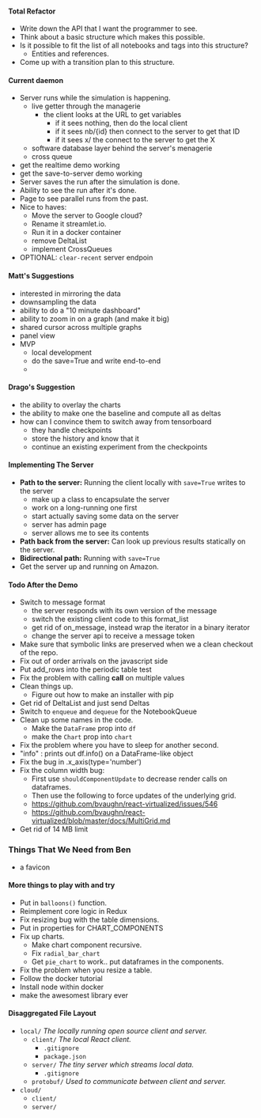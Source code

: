 #### Total Refactor

- Write down the API that I want the programmer to see.
- Think about a basic structure which makes this possible.
- Is it possible to fit the list of all notebooks and tags into this structure?
  - Entities and references.
- Come up with a transition plan to this structure.

#### Current daemon

- Server runs while the simulation is happening.
  - live getter through the managerie
    - the client looks at the URL to get variables
      - if it sees nothing, then do the local client
      - if it sees nb/{id} then connect to the server to get that ID
      - if it sees x/ the connect to the server to get the X
  - software database layer behind the server's menagerie
  - cross queue
- get the realtime demo working
- get the save-to-server demo working
- Server saves the run after the simulation is done.
- Ability to see the run after it's done.
- Page to see parallel runs from the past.
- Nice to haves:
  - Move the server to Google cloud?
  - Rename it streamlet.io.
  - Run it in a docker container
  - remove DeltaList
  - implement CrossQueues
- OPTIONAL: `clear-recent` server endpoin

#### Matt's Suggestions

- interested in mirroring the data
- downsampling the data
- ability to do a "10 minute dashboard"
- ability to zoom in on a graph (and make it big)
- shared cursor across multiple graphs
- panel view
- MVP
  - local development
  - do the save=True and write end-to-end
  -
#### Drago's Suggestion

- the ability to overlay the charts
- the ability to make one the baseline and compute all as deltas
- how can I convince them to switch away from tensorboard
  - they handle checkpoints
  - store the history and know that it
  - continue an existing experiment from the checkpoints

#### Implementing The Server

- **Path to the server:** Running the client locally with `save=True` writes to the server
  - make up a class to encapsulate the server
  - work on a long-running one first
  - start actually saving some data on the server
  - server has admin page
  - server allows me to see its contents
- **Path back from the server:** Can look up previous results statically on the server.
- **Bidirectional path:** Running with `save=True`
- Get the server up and running on Amazon.

#### Todo After the Demo

- Switch to message format
  - the server responds with its own version of the message
  - switch the existing client code to this format_list
  - get rid of on_message, instead wrap the iterator in a binary iterator
  - change the server api to receive a message token
- Make sure that symbolic links are preserved when we a clean checkout of the repo.
- Fix out of order arrivals on the javascript side
- Put add_rows into the periodic table test
- Fix the problem with calling __call__ on multiple values
- Clean things up.
  - Figure out how to make an installer with pip
- Get rid of DeltaList and just send Deltas
- Switch to `enqueue` and `dequeue` for the NotebookQueue
- Clean up some names in the code.
  - Make the `DataFrame` prop into `df`
  - make the `Chart` prop into `chart`
- Fix the problem where you have to sleep for another second.
- "info"     : prints out df.info() on a DataFrame-like object
- Fix the bug in .x_axis(type='number')
- Fix the column width bug:
  - First use `shouldComponentUpdate` to decrease render calls on dataframes.
  - Then use the following to force updates of the underlying grid.
  - https://github.com/bvaughn/react-virtualized/issues/546
  - https://github.com/bvaughn/react-virtualized/blob/master/docs/MultiGrid.md
- Get rid of 14 MB limit

### Things That We Need from Ben

- a favicon

#### More things to play with and try

- Put in `balloons()` function.
- Reimplement core logic in Redux
- Fix resizing bug with the table dimensions.
- Put in properties for CHART_COMPONENTS
- Fix up charts.
  - Make chart component recursive.
  - Fix `radial_bar_chart`
  - Get `pie_chart` to work.. put dataframes in the components.   
- Fix the problem when you resize a table.
- Follow the docker tutorial
- Install node within docker
- make the awesomest library ever

#### Disaggregated File Layout

- `local/` *The locally running open source client and server.*
  - `client/` *The local React client.*
    - `.gitignore`
    - `package.json`
  - `server/` *The tiny server which streams local data.*
    - `.gitignore`
  - `protobuf/` *Used to communicate between client and server.*
- `cloud/`
  - `client/`
  - `server/`
